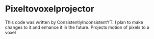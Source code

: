 # Pixeltovoxelprojector

This code was written by ConsistentlyInconsistentYT. I plan to make changes to it and enhance it in the future.
Projects motion of pixels to a voxel

